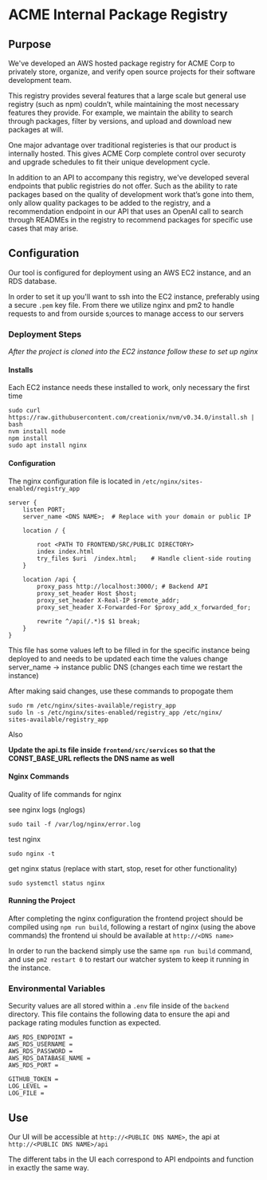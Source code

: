 # ACME Internal Package Registry

## Purpose
We've developed an AWS hosted package registry for ACME Corp  to privately store, organize, and verify open source projects for their software development team.

This registry provides several features that a large scale but general use registry (such as npm) couldn’t, while maintaining the most necessary features they provide. For example, we maintain the ability to search through packages, filter by versions, and upload and download new packages at will.

One major advantage over traditional registeries is that our product is internally hosted. This gives ACME Corp complete control over securoty and upgrade schedules to fit their unique development cycle. 

In addition to an API to accompany this registry, we've developed several endpoints that public registries do not offer. Such as the ability to rate packages based on the quality of development work that’s gone into them, only allow quality packages to be added to the registry, and a recommendation endpoint in our API that uses an OpenAI call to search through READMEs in the registry to recommend packages for specific use cases that may arise.

## Configuration
Our tool is configured for deployment using an AWS EC2 instance, and an RDS database.

In order to set it up you'll want to ssh into the EC2 instance, preferably using a secure `.pem` key file. From there we utilize nginx and pm2 to handle requests to and from ourside s;ources to manage access to our servers

### Deployment Steps
*After the project is cloned into the EC2 instance follow these to set up nginx*

#### Installs
Each EC2 instance needs these installed to work, only necessary the first time
```
sudo curl https://raw.githubusercontent.com/creationix/nvm/v0.34.0/install.sh | bash
nvm install node
npm install
sudo apt install nginx
```

#### Configuration

The nginx configuration file is located in `/etc/nginx/sites-enabled/registry_app`
```
server {
    listen PORT;
    server_name <DNS NAME>;  # Replace with your domain or public IP

    location / {

        root <PATH TO FRONTEND/SRC/PUBLIC DIRECTORY>
        index index.html
        try_files $uri  /index.html;    # Handle client-side routing
    }

    location /api {
        proxy_pass http://localhost:3000/; # Backend API
        proxy_set_header Host $host;
        proxy_set_header X-Real-IP $remote_addr;
        proxy_set_header X-Forwarded-For $proxy_add_x_forwarded_for;

        rewrite ^/api(/.*)$ $1 break;
    }
}
```

This file has some values left to be filled in for the specific instance being deployed to and needs to be updated each time the values change
server_name -> instance public DNS (changes each time we restart the instance)

After making said changes, use these commands to propogate them
```
sudo rm /etc/nginx/sites-available/registry_app
sudo ln -s /etc/nginx/sites-enabled/registry_app /etc/nginx/
sites-available/registry_app
```

Also 

**Update the api.ts file inside `frontend/src/services` so that the CONST_BASE_URL reflects the DNS name as well**

#### Nginx Commands
Quality of life commands for nginx

see nginx logs (nglogs)

`sudo tail -f /var/log/nginx/error.log`

test nginx

`sudo nginx -t`

get nginx status (replace with start, stop, reset for other functionality)

`sudo systemctl status nginx`

#### Running the Project

After completing the nginx configuration the frontend project should be compiled using `npm run build`, following a restart of nginx (using the above commands) the frontend ui should be available at `http://<DNS name>`

In order to run the backend simply use the same `npm run build` command, and use `pm2 restart 0` to restart our watcher system to keep it running in the instance.

### Environmental Variables
Security values are all stored within a `.env` file inside of the `backend` directory. This file contains the following data to ensure the api and package rating modules function as expected.
```
AWS_RDS_ENDPOINT = 
AWS_RDS_USERNAME = 
AWS_RDS_PASSWORD = 
AWS_RDS_DATABASE_NAME = 
AWS_RDS_PORT = 

GITHUB_TOKEN = 
LOG_LEVEL = 
LOG_FILE = 
```


## Use

Our UI will be accessible at `http://<PUBLIC DNS NAME>`, the api at `http://<PUBLIC DNS NAME>/api`

The different tabs in the UI each correspond to API endpoints and function in exactly the same way.
